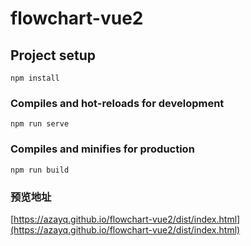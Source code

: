 # flowchart-vue2

## Project setup

```
npm install
```

### Compiles and hot-reloads for development

```
npm run serve
```

### Compiles and minifies for production

```
npm run build
```

### 预览地址

[https://azayq.github.io/flowchart-vue2/dist/index.html](https://azayq.github.io/flowchart-vue2/dist/index.html)
